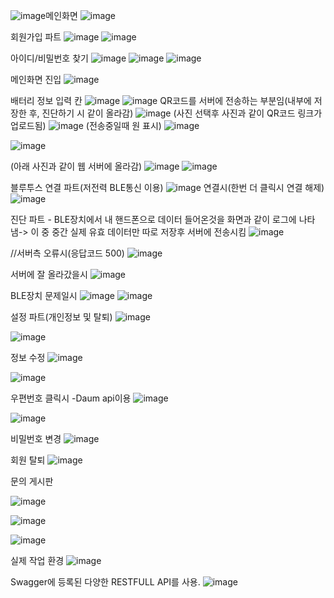 

![image](https://github.com/user-attachments/assets/a8efdf9a-9ce8-433e-9f16-ee5d85e72ee7)메인화면
![image](https://github.com/user-attachments/assets/922c79d8-e2fd-4cc0-9356-43a87f7486c4)

회원가입 파트
![image](https://github.com/user-attachments/assets/74901565-0681-4662-8516-31e1ca755aaa)
![image](https://github.com/user-attachments/assets/614da738-906a-4814-adb4-a2d3425223b2)

아이디/비밀번호 찾기
![image](https://github.com/user-attachments/assets/b59b1021-fda6-4e50-8a5f-c22c90e59340)
![image](https://github.com/user-attachments/assets/0846d9b2-c39e-4f15-a8aa-5ee11111553e)
![image](https://github.com/user-attachments/assets/52b5d13c-c600-4bf8-9cbb-7cd2a3f3f8d7)

메인화면 진입
![image](https://github.com/user-attachments/assets/f6ee6f0e-6a5e-4dea-9738-9263bd7f414b)

배터리 정보 입력 칸
![image](https://github.com/user-attachments/assets/00076124-6797-4e67-b5b0-e386f5218b3c)
![image](https://github.com/user-attachments/assets/1c501576-398d-49e9-925e-bf165f12c5d3)
QR코드를 서버에 전송하는 부분임(내부에 저장한 후, 진단하기 시 같이 올라감)
![image](https://github.com/user-attachments/assets/44cf19a9-47ea-461b-8545-627f312ff95d)
(사진 선택후 사진과 같이 QR코드 링크가 업로드됨)
![image](https://github.com/user-attachments/assets/ef824da0-e366-4b31-b4b7-53ffdc2bc5c2)
(전송중일때 원 표시)
![image](https://github.com/user-attachments/assets/e6f7466d-7890-427a-9aa1-733ec1b78dda)

![image](https://github.com/user-attachments/assets/ed821008-93c2-4ebd-be07-cc6acb5bd6d9)


(아래 사진과 같이 웹 서버에 올라감)
![image](https://github.com/user-attachments/assets/34a24100-233f-4517-a577-d342e830c317)
![image](https://github.com/user-attachments/assets/55ef57d0-5fe1-4041-921c-a49b50d025f9)


블루투스 연결 파트(저전력 BLE통신 이용)
![image](https://github.com/user-attachments/assets/d406a368-159e-4494-ad92-e89312d8097f)
연결시(한번 더 클릭시 연결 해제)
![image](https://github.com/user-attachments/assets/36dd5d71-6a3b-4167-9bae-052a23682d8b)


진단 파트 - BLE장치에서 내 핸드폰으로 데이터 들어온것을 화면과 같이 로그에 나타냄-> 이 중 중간 실제 유효 데이터만 따로 저장후 서버에 전송시킴
![image](https://github.com/user-attachments/assets/7b45166e-edf6-491e-8a77-a7040d1864b4)

//서버측 오류시(응답코드 500)
![image](https://github.com/user-attachments/assets/67ab9ddc-1a4a-4274-a66d-012227a8d195)


서버에 잘 올라갔을시
![image](https://github.com/user-attachments/assets/f181f46f-cae6-4aee-bd88-6e17df9997df)


BLE장치 문제일시 
![image](https://github.com/user-attachments/assets/0ac9e7a6-f68b-4527-9359-2ce715d0d463)
![image](https://github.com/user-attachments/assets/5ed093a8-867d-42eb-aaa9-7652520ec931)


설정 파트(개인정보 및 탈퇴)
![image](https://github.com/user-attachments/assets/b487e42a-87cb-4cea-9041-732605ce9bb5)

![image](https://github.com/user-attachments/assets/bb708319-a00a-4ea2-8466-63e067178b8c)

정보 수정
![image](https://github.com/user-attachments/assets/f2886c03-e61a-4e52-a695-d4d0aef7b6fc)

![image](https://github.com/user-attachments/assets/693f3c6a-2358-4658-abcd-0fbdc912e70b)

우편번호 클릭시 -Daum api이용
![image](https://github.com/user-attachments/assets/b75edade-4330-4fb1-8b99-95009cb14f90)

![image](https://github.com/user-attachments/assets/0111c810-27e8-4ac2-b885-a751313976d7)


비밀번호 변경
![image](https://github.com/user-attachments/assets/7d666388-e26a-4b52-92ce-eab73cf20281)

회원 탈퇴
![image](https://github.com/user-attachments/assets/1180412e-3452-449f-8883-a1245e5c5f03)


문의 게시판

![image](https://github.com/user-attachments/assets/224a1fec-5305-4477-83a8-298969977ea4)


![image](https://github.com/user-attachments/assets/ae394e86-f2bb-4d49-ab41-82dd8db00ad1)

![image](https://github.com/user-attachments/assets/33e6ac2e-b177-47f2-9c20-fd3223dee666)




실제 작업 환경 
![image](https://github.com/user-attachments/assets/ec8162d5-3430-4e6c-865c-d309c8667175)

Swagger에 등록된 다양한 RESTFULL API를 사용. 
![image](https://github.com/user-attachments/assets/5e22e314-495c-452d-90a8-f3f424ea389e)


